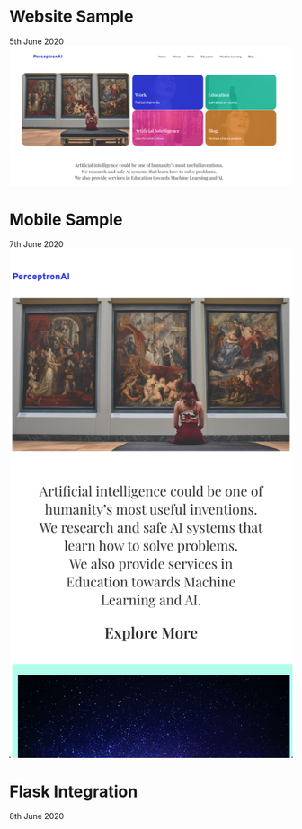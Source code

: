 # Website Sample

5th June 2020
![](Sample.png)

# Mobile Sample

7th June 2020
![](Mobile.png)

# Flask Integration
8th June 2020
